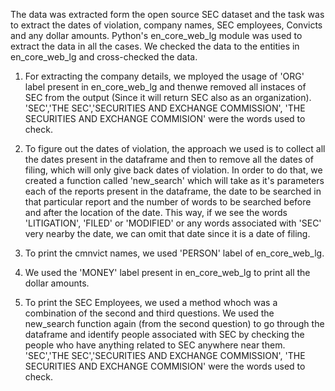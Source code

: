 The data was extracted form the open source SEC dataset and the task was to extract the dates of violation, company names, SEC employees, Convicts and any dollar amounts. Python's en_core_web_lg module was used to extract the data in all the cases. We checked the data to the entities in en_core_web_lg and cross-checked the data.

1) For extracting the company details, we mployed the usage of 'ORG' label present in en_core_web_lg and thenwe removed all instaces of SEC from the output (Since it will return SEC also as an  organization). 'SEC','THE SEC','SECURITIES AND EXCHANGE COMMISSION', 'THE SECURITIES AND EXCHANGE COMMISION' were the words used to check.

2) To figure out the dates of violation, the approach we used is to collect all the dates present in the dataframe and then to remove all the dates of filing, which will only give back dates of violation. In order to do that, we created a function called 'new_search' which will take as it's parameters each of the reports present in the dataframe, the date to be searched in that particular report and the number of words to be searched before and after the location of the date. This way, if we see the words 'LITIGATION', 'FILED' or 'MODIFIED' or any words associated with 'SEC' very nearby the date, we can omit that date since it is a date of filing.

3) To print the cmnvict names, we used 'PERSON' label of en_core_web_lg.

4) We used the 'MONEY' label present in en_core_web_lg to print all the dollar amounts.

5) To print the SEC Employees, we used a method whoch was a combination of the second and third questions. We used the new_search function again (from the second question) to go through the dataframe and identify  people associated with SEC by checking the people who have anything related to SEC anywhere near them. 'SEC','THE SEC','SECURITIES AND EXCHANGE COMMISSION', 'THE SECURITIES AND EXCHANGE COMMISION' were the words used to check.
